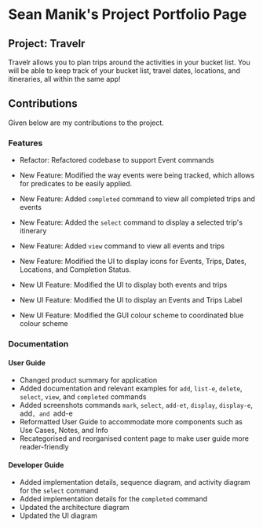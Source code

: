 # Sean Manik's Project Portfolio Page

## Project: Travelr
Travelr allows you to plan trips around the activities in your bucket list. You will be able to keep track of your bucket list, travel dates, locations, and itineraries, all within the same app!


## Contributions
Given below are my contributions to the project.

### Features
- Refactor: Refactored codebase to support Event commands
- New Feature: Modified the way events were being tracked, which allows for predicates to be easily applied.
- New Feature: Added `completed` command to view all completed trips and events
- New Feature: Added the `select` command to display a selected trip's itinerary
- New Feature: Added `view` command to view all events and trips 
- New Feature: Modified the UI to display icons for Events, Trips, Dates, Locations, and Completion Status.

- New UI Feature: Modified the UI to display both events and trips
- New UI Feature: Modified the UI to display an Events and Trips Label
- New UI Feature: Modified the GUI colour scheme to coordinated blue colour scheme

### Documentation
#### User Guide
- Changed product summary for application
- Added documentation and relevant examples for `add`, `list-e`, `delete`, `select`, `view`, and `completed` commands
- Added screenshots commands `mark`, `select`, `add-et`, `display`, `display-e`, add`, and `add-e
- Reformatted User Guide to accommodate more components such as Use Cases, Notes, and Info
- Recategorised and reorganised content page to make user guide more reader-friendly

#### Developer Guide
- Added implementation details, sequence diagram, and activity diagram for the `select` command
- Added implementation details for the `completed` command
- Updated the architecture diagram
- Updated the UI diagram
